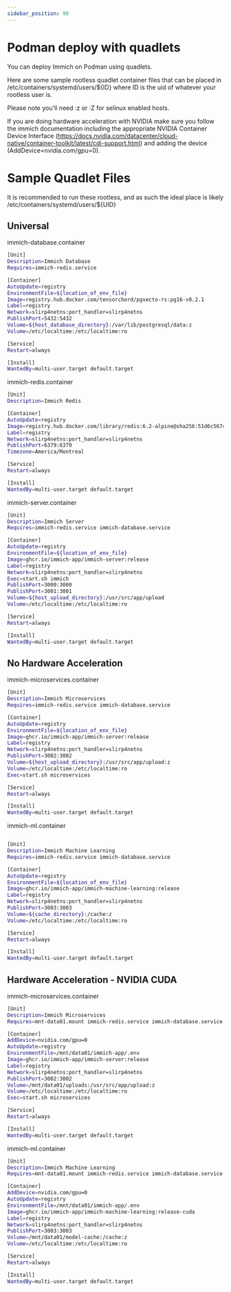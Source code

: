 ```yaml
---
sidebar_position: 90
---
```


# Podman deploy with quadlets

You can deploy Immich on Podman using quadlets.

Here are some sample rootless quadlet container files that can be placed in /etc/containers/systemd/users/${ID} where ID is the uid of whatever your rootless user is.

Please note you'll need :z or :Z for selinux enabled hosts.

If you are doing hardware acceleration with NVIDIA make sure you follow the immich documentation including the appropriate NVIDIA Container Device Interface (https://docs.nvidia.com/datacenter/cloud-native/container-toolkit/latest/cdi-support.html) and adding the device (AddDevice=nvidia.com/gpu=0).

# Sample Quadlet Files

It is recommended to run these rootless, and as such the ideal place is likely /etc/containers/systemd/users/${UID}

## Universal

immich-database.container
```bash
[Unit]
Description=Immich Database
Requires=immich-redis.service

[Container]
AutoUpdate=registry
EnvironmentFile=${location_of_env_file}
Image=registry.hub.docker.com/tensorchord/pgvecto-rs:pg16-v0.2.1
Label=registry
Network=slirp4netns:port_handler=slirp4netns
PublishPort=5432:5432
Volume=${host_database_directory}:/var/lib/postgresql/data:z
Volume=/etc/localtime:/etc/localtime:ro

[Service]
Restart=always

[Install]
WantedBy=multi-user.target default.target
```

immich-redis.container
```bash
[Unit]
Description=Immich Redis

[Container]
AutoUpdate=registry
Image=registry.hub.docker.com/library/redis:6.2-alpine@sha256:51d6c56749a4243096327e3fb964a48ed92254357108449cb6e23999c37773c5
Label=registry
Network=slirp4netns:port_handler=slirp4netns
PublishPort=6379:6379
Timezone=America/Montreal

[Service]
Restart=always

[Install]
WantedBy=multi-user.target default.target
```

immich-server.container
```bash
[Unit]
Description=Immich Server
Requires=immich-redis.service immich-database.service

[Container]
AutoUpdate=registry
EnvironmentFile=${location_of_env_file}
Image=ghcr.io/immich-app/immich-server:release
Label=registry
Network=slirp4netns:port_handler=slirp4netns
Exec=start.sh immich
PublishPort=3000:3000
PublishPort=3001:3001
Volume=${host_upload_directory}:/usr/src/app/upload
Volume=/etc/localtime:/etc/localtime:ro

[Service]
Restart=always

[Install]
WantedBy=multi-user.target default.target
```

## No Hardware Acceleration

immich-microservices.container
```bash
[Unit]
Description=Immich Microservices
Requires=immich-redis.service immich-database.service

[Container]
AutoUpdate=registry
EnvironmentFile=${location_of_env_file}
Image=ghcr.io/immich-app/immich-server:release
Label=registry
Network=slirp4netns:port_handler=slirp4netns
PublishPort=3002:3002
Volume=${host_upload_directory}:/usr/src/app/upload:z
Volume=/etc/localtime:/etc/localtime:ro
Exec=start.sh microservices

[Service]
Restart=always

[Install]
WantedBy=multi-user.target default.target
```

immich-ml.container
```bash

[Unit]
Description=Immich Machine Learning
Requires=immich-redis.service immich-database.service

[Container]
AutoUpdate=registry
EnvironmentFile=${location_of_env_file}
Image=ghcr.io/immich-app/immich-machine-learning:release
Label=registry
Network=slirp4netns:port_handler=slirp4netns
PublishPort=3003:3003
Volume=${cache_directory}:/cache:z
Volume=/etc/localtime:/etc/localtime:ro

[Service]
Restart=always

[Install]
WantedBy=multi-user.target default.target
```

## Hardware Acceleration - NVIDIA CUDA

immich-microservices.container
```bash
[Unit]
Description=Immich Microservices
Requires=mnt-data01.mount immich-redis.service immich-database.service

[Container]
AddDevice=nvidia.com/gpu=0
AutoUpdate=registry
EnvironmentFile=/mnt/data01/immich-app/.env
Image=ghcr.io/immich-app/immich-server:release
Label=registry
Network=slirp4netns:port_handler=slirp4netns
PublishPort=3002:3002
Volume=/mnt/data01/uploads:/usr/src/app/upload:z
Volume=/etc/localtime:/etc/localtime:ro
Exec=start.sh microservices

[Service]
Restart=always

[Install]
WantedBy=multi-user.target default.target
```

immich-ml.container
```bash
[Unit]
Description=Immich Machine Learning
Requires=mnt-data01.mount immich-redis.service immich-database.service

[Container]
AddDevice=nvidia.com/gpu=0
AutoUpdate=registry
EnvironmentFile=/mnt/data01/immich-app/.env
Image=ghcr.io/immich-app/immich-machine-learning:release-cuda
Label=registry
Network=slirp4netns:port_handler=slirp4netns
PublishPort=3003:3003
Volume=/mnt/data01/model-cache:/cache:z
Volume=/etc/localtime:/etc/localtime:ro

[Service]
Restart=always

[Install]
WantedBy=multi-user.target default.target
```
